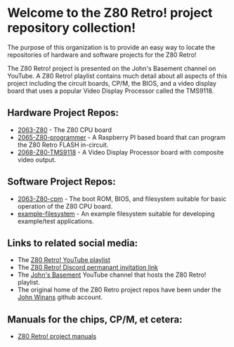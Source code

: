 # Welcome to the Z80 Retro! project repository collection!

The purpose of this organization is to provide an easy way to locate the repositories of hardware and software projects for the Z80 Retro!

The Z80 Retro! project is presented on the John's Basement channel on YouTube.  A Z80 Retro! playlist contains much detail about all aspects of this project including the circuit boards, CP/M, the BIOS, and a video display board that uses a popular Video Display Processor called the TMS9118.

## Hardware Project Repos:
- [2063-Z80](https://github.com/Z80-Retro/2063-Z80) - The Z80 CPU board
- [2065-Z80-programmer](https://github.com/Z80-Retro/2065-Z80-programmer) - A Raspberry PI based board that can program the Z80 Retro FLASH in-circuit.
- [2068-Z80-TMS9118](https://github.com/Z80-Retro/2068-Z80-TMS9118) - A Video Display Processor board with composite video output.

## Software Project Repos:
- [2063-Z80-cpm](https://github.com/Z80-Retro/2063-Z80-cpm) - The boot ROM, BIOS, and filesystem suitable for basic operation of the Z80 CPU board.
- [example-filesystem](https://github.com/Z80-Retro/example-filesystem) - An example filesystem suitable for developing example/test applications.

## Links to related social media:
- The [Z80 Retro! YouTube playlist](https://www.youtube.com/playlist?list=PL3by7evD3F51Cf9QnsAEdgSQ4cz7HQZX5)
- The [Z80 Retro! Discord permanant invitation link](https://discord.gg/jf73DRZvh5)
- The [John's Basement](http://youtube.com/@JohnsBasement) YouTube channel that hosts the Z80 Retro! playlist.
- The original home of the Z80 Retro project repos have been under the [John Winans](https://github.com/johnwinans) github account.

## Manuals for the chips, CP/M, et cetera:
- [Z80 Retro! project manuals](https://github.com/Z80-Retro/manuals)
